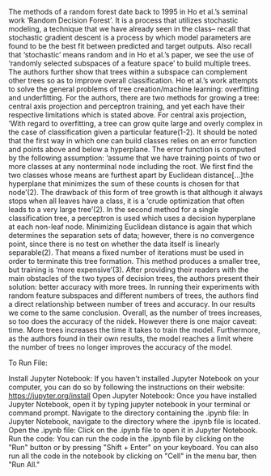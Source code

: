 The methods of a random forest date back to 1995 in Ho et al.’s seminal work ‘Random Decision Forest’. It is a process that utilizes stochastic modeling, a technique that we have already seen in the class– recall that stochastic gradient descent is a process by which model parameters are found to be the best fit between predicted and target outputs. Also recall that ‘stochastic’ means random and in Ho et al.’s paper, we see the use of ‘randomly selected subspaces of a feature space’ to build multiple trees. The authors further show that trees within a subspace can complement other trees so as to improve overall classification.
Ho et al.’s work attempts to solve the general problems of tree creation/machine learning: overfitting and underfitting. For the authors, there are two methods for growing a tree: central axis projection and perceptron training, and yet each have their respective limitations which is stated above. For central axis projection, ‘With regard to overfitting, a tree can grow quite large and overly complex in the case of classification given a particular feature(1-2). It should be noted that the first way in which one can build classes relies on an error function and points above and below a hyperplane. The error function is computed by the following assumption: ‘assume that we have training points of two or more classes at any nonterminal node including the root. We first find the two classes whose means are furthest apart by Euclidean distance[...]the hyperplane that minimizes the sum of these counts is chosen for that node’(2). The drawback of this form of tree growth is that although it always stops when all leaves have a class, it is a ‘crude optimization that often leads to a very large tree’(2).
In the second method for a single classification tree, a perceptron is used which uses a decision hyperplane at each non-leaf node. Minimizing Euclidean distance is again that which determines the separation sets of data; however, there is no convergence point, since there is
no test on whether the data itself is linearly separable(2). That means a fixed number of iterations must be used in order to terminate this tree formation. This method produces a smaller tree, but training is ‘more expensive’(3).
After providing their readers with the main obstacles of the two types of decision trees, the authors present their solution: better accuracy with more trees. In running their experiments with random feature subspaces and different numbers of trees, the authors find a direct relationship between number of trees and accuracy.
In our results we come to the same conclusion. Overall, as the number of trees increases, so too does the accuracy of the nidek. However there is one major caveat: time. More trees increases the time it takes to train the model. Furthermore, as the authors found in their own results, the model reaches a limit where the number of trees no longer improves the accuracy of the model.



To Run File:

Install Jupyter Notebook: If you haven't installed Jupyter Notebook on your computer, you can do so by following the instructions on their website: https://jupyter.org/install
Open Jupyter Notebook: Once you have installed Jupyter Notebook, open it by typing jupyter notebook in your terminal or command prompt.
Navigate to the directory containing the .ipynb file: In Jupyter Notebook, navigate to the directory where the .ipynb file is located.
Open the .ipynb file: Click on the .ipynb file to open it in Jupyter Notebook.
Run the code: You can run the code in the .ipynb file by clicking on the "Run" button or by pressing "Shift + Enter" on your keyboard. You can also run all the code in the notebook by clicking on "Cell" in the menu bar, then "Run All."
